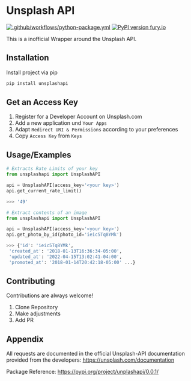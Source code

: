 
# Unsplash API

[![.github/workflows/python-package.yml](https://github.com/SimonStaehli/UnsplashAPI/actions/workflows/python-package.yml/badge.svg)](https://github.com/SimonStaehli/UnsplashAPI/actions/workflows/python-package.yml) 
[![PyPI version fury.io](https://badge.fury.io/py/unsplashapi.svg)](https://pypi.python.org/pypi/unsplashapi/)


This is a inofficial Wrapper around the Unsplash API. 

## Installation

Install project via pip

```bash
pip install unsplashapi
```

## Get an Access Key

1. Register for a Developer Account on Unsplash.com
2. Add a new application und `Your Apps`
3. Adapt `Redirect URI & Permissions` according to your preferences
4. Copy `Access Key` from `Keys`

    
## Usage/Examples

```python
# Extracts Rate Limits of your key
from unsplashapi import UnsplashAPI

api = UnsplashAPI(access_key='<your key>')
api.get_current_rate_limit()

>>> '49'

```
```python
# Extract contents of an image
from unsplashapi import UnsplashAPI

api = UnsplashAPI(access_key='<your key>')
api.get_photo_by_id(photo_id='ieic5Tq8YMk')

>>> {'id': 'ieic5Tq8YMk',
 'created_at': '2018-01-13T16:36:34-05:00',
 'updated_at': '2022-04-15T13:02:41-04:00',
 'promoted_at': '2018-01-14T20:42:18-05:00' ...}

```



## Contributing

Contributions are always welcome!

1. Clone Repository 
2. Make adjustments
3. Add PR



## Appendix

All requests are documented in the official Unsplash-API documentation provided
from the developers: https://unsplash.com/documentation

Package Reference: https://pypi.org/project/unplashapi/0.0.1/

